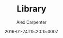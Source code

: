---
title: Library
github: 'https://github.com/alexcarpenter/library-jekyll-theme'
demo: 'https://alexcarpenter.me/library-jekyll-theme/'
author: Alex Carpenter
ssg:
  - Jekyll
cms:
  - No Cms
date: 2016-01-24T15:20:15.000Z
github_branch: master
description: Create a digital bookshelf using Jekyll.
stale: true
disabled: true
disabled_reason: demo url not found
---